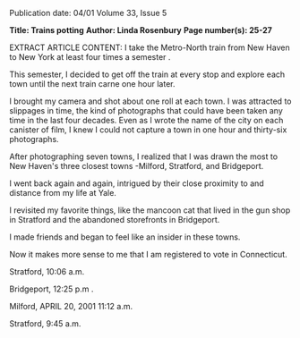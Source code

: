 Publication date: 04/01
Volume 33, Issue 5

**Title: Trains potting**
**Author: Linda Rosenbury**
**Page number(s): 25-27**

EXTRACT ARTICLE CONTENT:
I take the Metro-North train from New Haven to New York at least 
four times a semester . 

This semester, I decided to get off the 
train at every stop and explore each town until the next train carne 
one hour later. 

I brought my camera and shot about one roll at each 
town. I was attracted to slippages in time, the kind of photographs 
that could have been taken any time in the last four decades. 
Even 
as I wrote the name of the city on each canister of film, I knew I 
could not capture a town in one hour and thirty-six photographs. 

After photographing seven towns, I realized that I was drawn the 
most to New Haven's three closest towns -Milford, Stratford, and 
Bridgeport. 

I went back again and again, intrigued by their close 
proximity to and distance from my life at Yale. 

I revisited my 
favorite things, like the mancoon cat that lived in the gun shop in 
Stratford and the abandoned storefronts in Bridgeport. 

I made 
friends and began to feel like an insider in these towns. 

Now it 
makes more sense to me that I am registered to vote in Connecticut. 

Stratford, 10:06 a.m. 


Bridgeport, 12:25 p.m . 


Milford, 
APRIL 20, 2001 
11:12 a.m. 

Stratford, 9:45 a.m.